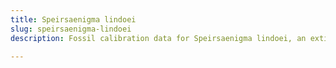 ```yaml
---
title: Speirsaenigma lindoei
slug: speirsaenigma-lindoei
description: Fossil calibration data for Speirsaenigma lindoei, an extinct species of fish. Includes taxonomy authority and locality references, and cross-references to living taxa.

---
```

